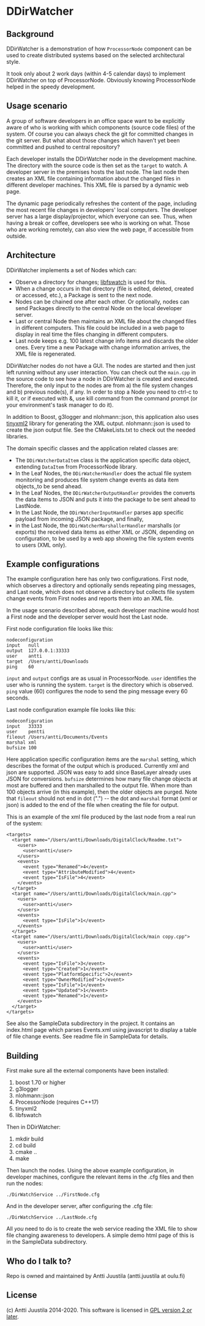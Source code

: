 # DDirWatcher

## Background

DDirWatcher is a demonstration of how `ProcessorNode` component can be used to create distributed systems based on the selected architectural style. 

It took only about 2 work days (within 4-5 calendar days) to implement DDirWatcher on top of ProcessorNode. Obviously knowing ProcessorNode helped in the speedy development.


## Usage scenario

A group of software developers in an office space want to be explicitly aware of who is working with which components (source code files) of the system. Of course you can always check the git for committed changes in the git server. But what about those changes which haven't yet been committed and pushed to central repository? 

Each developer installs the DDirWatcher node in the development machine. The directory with the source code is then set as the `target` to watch. A developer server in the premises hosts the last node. The last node then creates an XML file containing information about the changed files in different developer machines. This XML file is parsed by a dynamic web page. 

The dynamic page periodically refreshes the content of the page, including the most recent file changes in developers' local computers. The developer server has a large display/projector, which everyone can see. Thus, when having a break or coffee, developers see who is working on what. Those who are working remotely, can also view the web page, if accessible from outside.

## Architecture

DDirWatcher implements a set of Nodes which can:

- Observe a directory for changes; [libfswatch](https://github.com/emcrisostomo/fswatch/tree/master/libfswatch) is used for this.
- When a change occurs in that directory (file is edited, deleted, created or accessed, etc.), a Package is sent to the next node.
- Nodes can be chained one after each other. Or optionally, nodes can send Packages directly to the central Node on the local developer server.
- Last or central Node then maintains an XML file about the changed files in different computers. This file could be included in a web page to display in real time the files changing in different computers.
- Last node keeps e.g. 100 latest change info items and discards the older ones. Every time a new Package with change information arrives, the XML file is regenerated.

DDirWatcher nodes do not have a GUI. The nodes are started and then just left running without any user interaction. You can check out the `main.cpp` in the source code to see how a node in DDirWatcher is created and executed. Therefore, the only input to the nodes are from a) the file system changes and b) previous node(s), if any. In order to stop a Node you need to ctrl-c to kill it, or if executed with &, use kill command from the command prompt (or your environment's task manager to do it).

In addition to Boost, g3logger and nlohmann::json, this application also uses [tinyxml2](https://github.com/leethomason/tinyxml2) library for generating the XML output. nlohmann::json is used to create the json output file. See the CMakeLists.txt to check out the needed libraries.

The domain specific classes and the application related classes are:

* The `DDirWatcherDataItem` class is the application specific data object, extending `DataItem` from ProcessorNode library.
* In the Leaf Nodes, the `DDirWatcherHandler` does the actual file system monitoring and produces file system change events as data item objects,,to be send ahead.
* In the Leaf Nodes, the `DDirWatcherOutputHandler` provides the converts the data items to JSON and puts it into the package to be sent ahead to LastNode.
* In the Last Node, the `DDirWatcherInputHandler` parses app specific payload from incoming JSON package, and finally,
* in the Last Node, the `DDirWatcherMarshallerHandler` marshalls (or exports) the received data items as either XML or JSON, depending on configuration, to be used by a web app showing the file system events to users (XML only).

## Example configurations

The example configuration here has only two configurations. First node, which observes a directory and optionally sends repeating ping messages, and Last node, which does not observe a directory but collects file system change events from First nodes and reports them into an XML file.

In the usage scenario described above, each developer machine would host a First node and the developer server would host the Last node.

First node configuration file looks like this:

```
nodeconfiguration
input	null
output	127.0.0.1:33333
user	antti
target	/Users/antti/Downloads
ping	60
```

`input` and `output` configs are as usual in ProcessorNode. `user` identifies the user who is running the system. `target` is the directory which is observed. `ping` value (60) configures the node to send the ping message every 60 seconds.

Last node configuration example file looks like this:

```
nodeconfiguration
input	33333
user	pentti
fileout	/Users/antti/Documents/Events
marshal	xml
bufsize	100
```
Here application specific configuration items are the `marshal` setting, which describes the format of the output which is produced. Currently xml and json are supported. JSON was easy to add since BaseLayer already uses JSON for conversions. `bufsize` determines how many file change objects at most are buffered and then marshalled to the output file. When more than 100 objects arrive (in this example), then the older objects are purged. Note that  `fileout` should not end in dot (".") -- the dot and  `marshal` format (xml or json) is added to the end of the file when creating the file for output.

This is an example of the xml file produced  by the last node from a real run of the system:

```
<targets>
  <target name="/Users/antti/Downloads/DigitalClock/Readme.txt">
    <users>
      <user>antti</user>
    </users>
    <events>
      <event type="Renamed">4</event>
      <event type="AttributeModified">4</event>
      <event type="IsFile">4</event>
    </events>
  </target>
  <target name="/Users/antti/Downloads/DigitalClock/main.cpp">
    <users>
      <user>antti</user>
    </users>
    <events>
      <event type="IsFile">1</event>
    </events>
  </target>
  <target name="/Users/antti/Downloads/DigitalClock/main copy.cpp">
    <users>
      <user>antti</user>
    </users>
    <events>
      <event type="IsFile">3</event>
      <event type="Created">1</event>
      <event type="PlatformSpecific">2</event>
      <event type="OwnerModified">1</event>
      <event type="IsFile">1</event>
      <event type="Updated">1</event>
      <event type="Renamed">1</event>
    </events>
  </target>
</targets>
```
See also the SampleData subdirectory in the project. It contains an index.html page which parses Events.xml using javascript to display a table of file change events. See readme file in SampleData for details.

## Building

First make sure all the external components have been installed:

1. boost 1.70 or higher
2. g3logger
3. nlohmann::json
4. ProcessorNode (requires C++17)
5. tinyxml2
6. libfswatch

Then in DDirWatcher:

1. mkdir build
2. cd build
3. cmake ..
4. make

Then launch the nodes. Using the above example configuration, in developer machines, configure the relevant items in the .cfg files and then run the nodes:

```
./DirWatchService ../FirstNode.cfg
```
And in the developer server, after configuring the .cfg file:

```
./DirWatchService ../LastNode.cfg
```
All *you* need to do is to create the web service reading the XML file to show file changing awareness to developers. A simple demo html page of this is in the SampleData subdirectory.


## Who do I talk to?

Repo is owned and maintained by Antti Juustila (antti.juustila at oulu.fi)

## License

(c) Antti Juustila 2014-2020. This software is licensed in [GPL version 2 or later](https://opensource.org/licenses/gpl-2.0.php).

